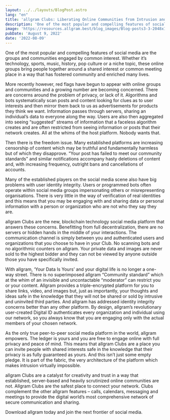 ```yaml
---
layout: ../../layouts/BlogPost.astro
lang: "en"
title: 'allgram Clubs: Liberating Online Communities from Intrusion and Control'
description: 'One of the most popular and compelling features of social media are the groups and communities engaged by common interest. Whether it’s technology, sports, music, history, pop culture or a...'
image: 'https://resources.allgram.best/blog_images/Blog-posts3-3-2048x1152.jpg'
pubDate: 'August 9, 2022'
date: '2022-08-09'
---
```


One of the most popular and compelling features of social media are the groups and communities engaged by common interest. Whether it’s technology, sports, music, history, pop culture or a niche topic, these online groups bring people together around a shared interest or common meeting place in a way that has fostered community and enriched many lives. 

More recently however, red flags have begun to appear with online groups and communities and a growing number are becoming concerned. There are concerns around the problem of privacy, or lack of it. Algorithms and bots systematically scan posts and content looking for clues as to user interests and then mirror them back to us as advertisements for products they think we want. Information passes through servers, sharing an individual’s data to everyone along the way. Users are also then aggregated into seeing “suggested” streams of information that a faceless algorithm creates and are often restricted from seeing information or posts that their network creates. All at the whims of the host platform. Nobody wants that. 

Then there is the freedom issue. Many established platforms are increasing censorship of content which may be truthful and fundamentally harmless but of which they disapprove. “Your post has failed to meet our community standards” and similar notifications accompany hasty deletions of content and, with increasing frequency, outright bans and cancellations of accounts.

Many of the established players on the social media scene also have big problems with user identity integrity.  Users or programmed bots often operate within social media groups impersonating others or misrepresenting organisations.  There is very little in the way of verification of real identities and this means that you may be engaging with and sharing data or personal information with a person or organization who are not who they say they are. 

allgram Clubs are the new, blockchain technology social media platform that answers these concerns. Benefitting from full decentralization, there are no servers or hidden hands in the middle of your interactions. The communication channel is simply between you and authenticated users and organizations that you choose to have in your Club. No scanning bots and no algorithmic counters on allgram. Your private data and images are never sold to the highest bidder and they can not be viewed by anyone outside those you have specifically invited. 

With allgram, ‘Your Data Is Yours’ and your digital life is no longer a one-way street. There is no superimposed allgram “Community standard” which at the whim of an invisible and uncontactable “moderator” can restrict you or your content. Allgram provides a triple-encrypted platform for you to share links, video, and images but, just as importantly, your thoughts and ideas safe in the knowledge that they will not be shared or sold by intrusive and uninvited third parties. And allgram has addressed identity integrity concerns better than any other platform.  By design, allgram’s revolutionary user-created Digital ID authenticates every organization and individual using our network, so you always know that you are engaging only with the actual members of your chosen network. 

As the only true peer-to-peer social media platform in the world, allgram empowers. The ledger is yours and you are free to engage online with full privacy and peace of mind. This means that allgram Clubs are a place you can invite people with shared interests safe in the knowledge that their privacy is as fully guaranteed as yours. And this isn’t just some empty pledge. It is part of the fabric, the very architecture of the platform which makes intrusion virtually impossible. 

allgram Clubs are a catalyst for creativity and trust in a way that established, server-based and heavily scrutinized online communities are not. Allgram Clubs are the safest place to connect your network.  Clubs complement the other allgram features – calls, calendars, messaging and meetings to provide the digital world’s most comprehensive network of secure communication and sharing.

Download allgram today and join the next frontier of social media.  
